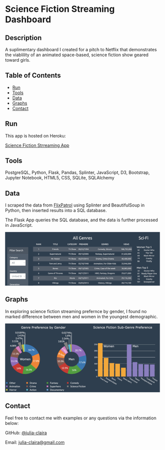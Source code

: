 # Science Fiction Streaming Dashboard

## Description 

A suplimentary dashboard I created for a pitch to Netflix that demonstrates the viablility of an animated space-based, science fiction show geared toward girls.



## Table of Contents
* [Run](#Results)
* [Tools](#Tools)
* [Data](#Data)
* [Graphs](#Graphs)
* [Contact](#Contact)



## Run

This app is hosted on Heroku:

[Science Fiction Strreaming App](https://scifi-stream.herokuapp.com/)


## Tools

PostgreSQL, Python, Flask, Pandas, Splinter, JavaScript, D3, Bootstrap, Jupyter Notebook, HTML5, CSS, SQLite, SQLAlchemy



## Data

I scraped the data from [FlixPatrol](https://www.flixpatrol.com) using Splinter and BeautifulSoup in Python, then inserted results into a SQL database.

The Flask App queries the SQL database, and the data is further processed in JavaScript.

![Sample Graph](images/data1.jpg)



## Graphs

In exploring science fiction streaming prefernce by gender, I found no marked difference between men and women in the youngest demographic.

![Sample Graph](images/graph1.jpg)




## Contact

Feel free to contact me with examples or any questions via the information below:

GitHub: [@julia-claira](https://api.github.com/users/julia-claira)

Email: julia-claira@gmail.com
